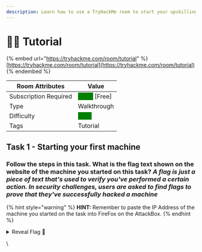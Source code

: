 ```yaml
---
description: Learn how to use a TryHackMe room to start your upskilling in cyber security.
---
```


# 🧑🏫 Tutorial

{% embed url="https://tryhackme.com/room/tutorial" %}
[https://tryhackme.com/room/tutorial](https://tryhackme.com/room/tutorial)
{% endembed %}

| Room Attributes       | Value                                                                   |
| --------------------- | ----------------------------------------------------------------------- |
| Subscription Required |  <mark style="color:green;background-color:green;">False</mark> \[Free] |
| Type                  | Walkthrough                                                             |
| Difficulty            |  <mark style="color:green;background-color:green;">Easy</mark>          |
| Tags                  | Tutorial                                                                |

## Task 1 - Starting your first machine

### Follow the steps in this task. What is the flag text shown on the website of the machine you started on this task? _A flag is just a piece of text that's used to verify you've performed a certain action. In security challenges, users are asked to find flags to prove that they've successfully hacked a machine_

{% hint style="warning" %}
**HINT:** Remember to paste the IP Address of the machine you started on the task into FireFox on the AttackBox.
{% endhint %}

<details>

<summary>Reveal Flag <span data-gb-custom-inline data-tag="emoji" data-code="1f6a9">🚩</span></summary>

:triangular\_flag\_on\_post:`flag{connection_verified}`

</details>

\
